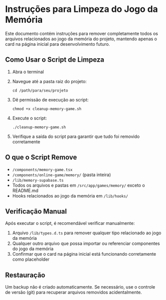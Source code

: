 # Instruções para Limpeza do Jogo da Memória

Este documento contém instruções para remover completamente todos os arquivos relacionados ao jogo da memória do projeto, mantendo apenas o card na página inicial para desenvolvimento futuro.

## Como Usar o Script de Limpeza

1. Abra o terminal
2. Navegue até a pasta raiz do projeto:
   ```
   cd /path/para/seu/projeto
   ```

3. Dê permissão de execução ao script:
   ```
   chmod +x cleanup-memory-game.sh
   ```

4. Execute o script:
   ```
   ./cleanup-memory-game.sh
   ```

5. Verifique a saída do script para garantir que tudo foi removido corretamente

## O que o Script Remove

- `/components/memory-game.tsx`
- `/components/online-game/memory/` (pasta inteira)
- `/lib/memory-supabase.ts`
- Todos os arquivos e pastas em `/src/app/games/memory/` exceto o README.md
- Hooks relacionados ao jogo da memória em `/lib/hooks/`

## Verificação Manual

Após executar o script, é recomendável verificar manualmente:

1. Arquivo `/lib/types.d.ts` para remover qualquer tipo relacionado ao jogo da memória
2. Qualquer outro arquivo que possa importar ou referenciar componentes do jogo da memória
3. Confirmar que o card na página inicial está funcionando corretamente como placeholder

## Restauração

Um backup não é criado automaticamente. Se necessário, use o controle de versão (git) para recuperar arquivos removidos acidentalmente. 